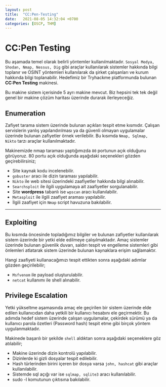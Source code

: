 ```yaml
---
layout: post
title:  "CC:Pen-Testing"
date:   2021-08-05 14:32:04 +0700
categories: [OSCP, THM]
---
```


# CC:Pen Testing

Bu aşamada temel olarak belirli yöntemler kullanılmaktadır. ```Sosyal Medya, Shodan, Nmap, Nessus, Dig``` gibi araçlar kullanılarak sistemler hakkında bilgi toplanır ve OSINT yöntemleri kullanılarak da şirket çalışanları ve kurum hakkında bilgi toplanabilir. Hedefimiz bir Tryhackme platformunda bulunan **CC:Pen Testing** makinesi. 

Bu makine sistem içerisinde 5 ayrı makine mevcut. Biz hepsini tek tek değil genel bir makine çözüm haritası üzerinde durarak ilerleyeceğiz.

## Enumeration

Zafiyet tarama sistem üzerinde bulunan açıkları tespit etme kısmıdır. Çalışan servislerin yanlış yapılandırılması ya da güvenli olmayan uygulamalar üzerinde bulunan zafiyetler örnek verilebilir. Bu kısımda ```Nmap, Sqlmap, Nikto``` tarzı araçlar kullanılmaktadır.

Makinemizde nmap taraması yaptığımızda ```80``` portunun açık olduğunu görüyoruz.
80 portu açık olduğunda aşağıdaki seçenekleri gözden geçirebilirsiniz;

* Site kaynak kodu incelenebilir.
* ```gobuster``` aracı ile dizin taraması yapılabilir.
* ```Nikto``` ile web sitesi üzerindeki zaafiyetler hakkında bilgi alınabilir.
* ```Searchsploit``` ile ilgili uygulamaya ait zaafiyetler sorgulanabilir.
* Site **wordpress** tabanlı ise ```wpscan``` aracı kullanılabilir.
* ```Metasploit``` ile ilgili zaafiyet araması yapılabilir.
* İlgili zaafiyet için ```Nmap``` script havuzuna bakılabilir.
---
## Exploiting

Bu kısımda öncesinde topladığımız bilgiler ve bulunan zafiyetler kullanılarak sistem üzerinde bir yetki elde edilmeye çalışılmaktadır. Amaç sistemler üzerinde bulunan güvenlik duvarı, saldırı tespit ve engelleme sistemleri gibi önlemleri atlatarak sistem üzerinde bulunan kaynaklara erişim sağlamaktır.

Hangi zaafiyeti kullanacağımızı tespit ettikten sonra aşağıdaki adımlar gözden geçirilebilir;

* ```Msfvenom``` ile payload oluşturulabilir.
* ```netcat``` kullanımı ile shell alınabilir.

## Privilege Escalation

Yetki yükseltme aşamasında amaç ele geçirilen bir sistem üzerinde elde edilen kullanıcıdan daha yetkili bir kullanıcı hesabını ele geçirmektir. Bu adımda hedef sistem üzerinde çalışan uygulamalar, çekirdek sürümü ya da kullanıcı parola özetleri (Password hash) tespit etme gibi birçok yöntem uygulanmaktadır.

Makinede başarılı bir şekilde ```shell``` aldıktan sonra aşağıdaki seçeneklere göz atılabilir;

* Makine üzerinde dizin kontrolü yapılabilir.
* Dizinlerde ki gizli dosyalar tespit edilebilir.
* Hash türlerinden birini içeren bir dosya varsa ```john, hashcat``` gibi araçlar kullanılabilir.
* Sistemde sql açığı var ise ```sqlmap, sqlite3``` aracı kullanılabilir.
* sudo -l komutunun çıktısına bakılabilir.













